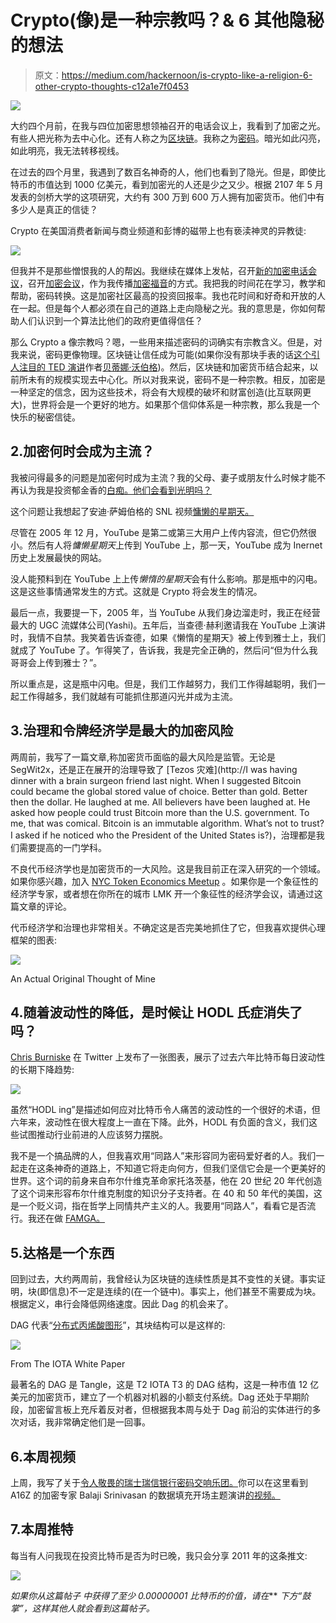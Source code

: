# Crypto(像)是一种宗教吗？& 6 其他隐秘的想法

> 原文：<https://medium.com/hackernoon/is-crypto-like-a-religion-6-other-crypto-thoughts-c12a1e7f0453>

![](img/7cbd5ecaa0584eed2580cd42054081a4.png)

大约四个月前，在我与四位加密思想领袖召开的电话会议上，我看到了加密之光。有些人把光称为去中心化。还有人称之为[区块链](https://hackernoon.com/tagged/blockchain)。我称之为[密码](https://hackernoon.com/tagged/crypto)。暗光如此闪亮，如此明亮，我无法转移视线。

在过去的四个月里，我遇到了数百名神奇的人，他们也看到了隐光。但是，即使比特币的市值达到 1000 亿美元，看到加密光的人还是少之又少。根据 2107 年 5 月发表的剑桥大学的这项研究，大约有 300 万到 600 万人拥有加密货币。他们中有多少人是真正的信徒？

Crypto 在美国消费者新闻与商业频道和彭博的磁带上也有亵渎神灵的异教徒:

![](img/07793cb1012aa78b619da8b2fd492ba5.png)

但我并不是那些憎恨我的人的帮凶。我继续在媒体上发帖，召开[新的加密电话会议](https://hackernoon.com/how-to-value-cryptocurrency-2-0-conference-call-october-23rd-2-3pm-est-d2d55510b1c4)，召开[加密会议](https://www.meetup.com/New-York-Token-Economics-Meetup/)，作为我传播[加密福音](https://goo.gl/ga3oBd)的方式。我把我的时间花在学习，教学和帮助，密码转换。这是加密社区最高的投资回报率。我也花时间和好奇和开放的人在一起。但是每个人都必须在自己的道路上走向隐秘之光。我的意思是，你如何帮助人们认识到一个算法比他们的政府更值得信任？

那么 Crypto a 像宗教吗？嗯，一些用来描述密码的词确实有宗教含义。但是，对我来说，密码更像物理。区块链让信任成为可能(如果你没有那块手表的话[这个引人注目的 TED 演讲](https://goo.gl/oyWBXp)作者[贝蒂娜·沃伯格](https://medium.com/u/1f0df1cc1ac0?source=post_page-----c12a1e7f0453--------------------------------))。然后，区块链和加密货币结合起来，以前所未有的规模实现去中心化。所以对我来说，密码不是一种宗教。相反，加密是一种坚定的信念，因为这些技术，将会有大规模的破坏和财富创造(比互联网更大)，世界将会是一个更好的地方。如果那个信仰体系是一种宗教，那么我是一个快乐的秘密信徒。

## 2.加密何时会成为主流？

我被问得最多的问题是加密何时成为主流？我的父母、妻子或朋友什么时候才能不再认为我是投资郁金香的[白痴。他们会看到光明吗？](https://goo.gl/fe4mTH)

这个问题让我想起了安迪·萨姆伯格的 SNL 视频[慵懒的星期天。](https://www.youtube.com/watch?v=sRhTeaa_B98)

尽管在 2005 年 12 月，YouTube 是第二或第三大用户上传内容流，但它仍然很小。然后有人将*慵懒星期天*上传到 YouTube 上，那一天，YouTube 成为 Inernet 历史上发展最快的网站。

没人能预料到在 YouTube 上上传*懒惰的星期天*会有什么影响。那是瓶中的闪电。这是这些事情通常发生的方式。这就是 Crypto 将会发生的情况。

最后一点，我要提一下，2005 年，当 YouTube 从我们身边溜走时，我正在经营最大的 UGC 流媒体公司(Yashi)。五年后，当查德·赫利邀请我在 YouTube 上演讲时，我情不自禁。我笑着告诉查德，如果《懒惰的星期天》被上传到雅士上，我们就成了 YouTube 了。乍得笑了，告诉我，我是完全正确的，然后问“但为什么我哥哥会上传到雅士？”。

所以重点是，这是瓶中闪电。但是，我们工作越努力，我们工作得越聪明，我们一起工作得越多，我们就越有可能抓住那道闪光并成为主流。

## 3.治理和令牌经济学是最大的加密风险

两周前，我写了一篇文章,称加密货币面临的最大风险是监管。无论是 SegWit2x，还是正在展开的治理导致了 [Tezos 灾难](http://I was having dinner with a brain surgeon friend last night. When I suggested Bitcoin could became the global stored value of choice. Better than gold. Better then the dollar. He laughed at me. All believers have been laughed at. He asked how people could trust Bitcoin more than the U.S. government. To me, that was comical. Bitcoin is an immutable algorithm. What’s not to trust? I asked if he noticed who the President of the United States is?)，治理都是我们需要提高的一门学科。

不良代币经济学也是加密货币的一大风险。这是我目前正在深入研究的一个领域。如果你感兴趣，加入 [NYC Token Economics Meetup](https://www.meetup.com/New-York-Token-Economics-Meetup/) 。如果你是一个象征性的经济学专家，或者想在你所在的城市 LMK 开一个象征性的经济学会议，请通过这篇文章的评论。

代币经济学和治理也非常相关。不确定这是否完美地抓住了它，但我喜欢提供心理框架的图表:

![](img/8798295cd1f1e6cd32338756c3d98826.png)

An Actual Original Thought of Mine

## 4.随着波动性的降低，是时候让 HODL 氏症消失了吗？

[Chris Burniske](https://medium.com/u/619ea0a0ab22?source=post_page-----c12a1e7f0453--------------------------------) 在 Twitter 上发布了一张图表，展示了过去六年比特币每日波动性的长期下降趋势:

![](img/326056ed9840426cd16fffa79372ca0f.png)

虽然“HODL ing”是描述如何应对比特币令人痛苦的波动性的一个很好的术语，但六年来，波动性在很大程度上一直在下降。此外，HODL 有负面的含义，我们这些试图推动行业前进的人应该努力摆脱。

我不是一个搞品牌的人，但我喜欢用“同路人”来形容同为密码爱好者的人。我们一起走在这条神奇的道路上，不知道它将走向何方，但我们坚信它会是一个更美好的世界。这个词的前身来自布尔什维克革命家托洛茨基，他在 20 世纪 20 年代创造了这个词来形容布尔什维克制度的知识分子支持者。在 40 和 50 年代的美国，这是一个贬义词，指在哲学上同情共产主义的人。我要用“同路人”，看看它是否流行。我还在做 [FAMGA。](https://goo.gl/eefqxh)

## 5.达格是一个东西

回到过去，大约两周前，我曾经认为区块链的连续性质是其不变性的关键。事实证明，块(即信息)不一定是连续的(在一个链中)。事实上，他们甚至不需要成为块。根据定义，串行会降低网络速度。因此 Dag 的机会来了。

DAG 代表“[分布式丙烯酸图形](https://goo.gl/zJDiwf)”，其块结构可以是这样的:

![](img/c42f409c21f40d45fa32c43edfe8d4bd.png)

From The IOTA White Paper

最著名的 DAG 是 Tangle，这是 T2 IOTA T3 的 DAG 结构，这是一种市值 12 亿美元的加密货币，建立了一个机器对机器的小额支付系统。Dag 还处于早期阶段，加密留言板上充斥着反对者，但根据我本周与处于 Dag 前沿的实体进行的多次对话，我非常确定他们是一回事。

## 6.本周视频

上周，我写了关于[令人敬畏的瑞士瑞信银行密码交响乐团。](https://hackernoon.com/5-thoughts-following-credit-suisses-2017-blockchain-cryptocurrency-symposium-b6fb33e47f9e)你可以在这里看到 A16Z 的加密专家 Balaji Srinivasan 的数据填充开场主题演讲[的视频。](https://goo.gl/teQBpp)

## 7.本周推特

每当有人问我现在投资比特币是否为时已晚，我只会分享 2011 年的这条推文:

![](img/509381b0764ef42794e8f01a67d8eac4.png)

*如果你从这篇帖子* ***中获得了至少* 0.00000001 比特币*的价值，请在*** *下方“鼓掌”，这样其他人就会看到这篇帖子。*